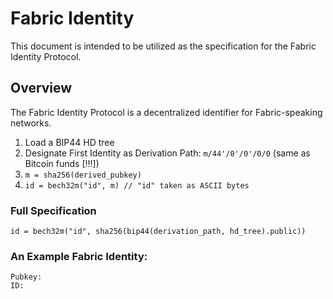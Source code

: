 # Fabric Identity
This document is intended to be utilized as the specification for the Fabric Identity Protocol.

## Overview
The Fabric Identity Protocol is a decentralized identifier for Fabric-speaking networks.

1. Load a BIP44 HD tree
2. Designate First Identity as Derivation Path: `m/44'/0'/0'/0/0` (same as Bitcoin funds [!!!])
3. `m = sha256(derived_pubkey)`
4. `id = bech32m("id", m) // "id" taken as ASCII bytes`

### Full Specification
`id = bech32m("id", sha256(bip44(derivation_path, hd_tree).public))`

### An Example Fabric Identity:
```
Pubkey:
ID: 
```
